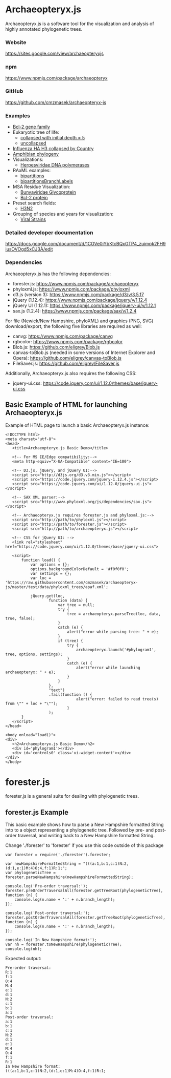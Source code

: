 # Archaeopteryx.js
Archaeopteryx.js is a software tool for the visualization and analysis of highly annotated phylogenetic trees.


### Website
https://sites.google.com/view/archaeopteryxjs

### npm
https://www.npmjs.com/package/archaeopteryx

### GitHub
https://github.com/cmzmasek/archaeopteryx-js


### Examples

* [Bcl-2 gene family](http://www.phyloxml.org/archaeopteryx-js/bcl2_js.html)
* Eukaryotic tree of life:
  * [collapsed with initial depth = 5](http://www.phyloxml.org/archaeopteryx-js/euk_tol_collapsed_js.html)
  * [uncollapsed](http://www.phyloxml.org/archaeopteryx-js/euk_tol_js.html)
* [Influenza HA H3 collapsed by Country](http://www.phyloxml.org/archaeopteryx-js/influenza_collapsed.html)
* [Amphibian phylogeny](http://www.phyloxml.org/archaeopteryx-js/amphi_frost_js.html)
* Visualizations:
  * [Herpesviridae DNA polymerases](http://www.phyloxml.org/archaeopteryx-js/hg1001_js.html)
* RAxML examples:
  * [bipartitions](http://www.phyloxml.org/archaeopteryx-js/raxml_bipartitions_bcl2_js.html)
  * [bipartitionsBranchLabels](http://www.phyloxml.org/archaeopteryx-js/raxml_bipartitions_branchlabels_bcl2_js.html)
* MSA Residue Visualization:
  * [Bunyaviridae Glycoprotein](http://www.phyloxml.org/archaeopteryx-js/bunya_glycoprotein.html)
  * [Bcl-2 protein](http://www.phyloxml.org/archaeopteryx-js/bcl2_msa.html)
* Preset search fields:
  * [H3N2](http://www.phyloxml.org/archaeopteryx-js/h3n2_search_js.html)
* Grouping of species and years for visualization:
  * [Viral Strains](http://www.phyloxml.org/archaeopteryx-js/many_species_js.html)



### Detailed developer documentation
https://docs.google.com/document/d/1COVe0iYbKtcBQxGTP4_zuimpk2FH9iusOVOgd5xCJ3A/edit


### Dependencies
Archaeopteryx.js has the following dependencies:
 * forester.js: https://www.npmjs.com/package/archaeopteryx
 * phyloxml.js: https://www.npmjs.com/package/phyloxml
 * d3.js (version 3): https://www.npmjs.com/package/d3/v/3.5.17
 * jQuery (1.12.4): https://www.npmjs.com/package/jquery/v/1.12.4
 * jQuery UI (1.12.1): https://www.npmjs.com/package/jquery-ui/v/1.12.1
 * sax.js (1.2.4): https://www.npmjs.com/package/sax/v/1.2.4
 
For file (Newick/New Hampshire, phyloXML) and graphics (PNG, SVG)
download/export, the following five libraries are required as well:
 * canvg: https://www.npmjs.com/package/canvg
 * rgbcolor: https://www.npmjs.com/package/rgbcolor
 * Blob.js: https://github.com/eligrey/Blob.js
 * canvas-toBlob.js (needed in some versions of Internet Explorer and Opera): https://github.com/eligrey/canvas-toBlob.js
 * FileSaver.js: https://github.com/eligrey/FileSaver.js
 
Additionally, Archaeopteryx.js also requires the following CSS:
 * jquery-ui.css: https://code.jquery.com/ui/1.12.0/themes/base/jquery-ui.css


## Basic Example of HTML for launching Archaeopteryx.js

Example of HTML page to launch a basic Archaeopteryx.js instance:
```
<!DOCTYPE html>
<meta charset="utf-8">
<head>
   <title>Archaeopteryx.js Basic Demo</title>

   <!-- For MS IE/Edge compatibility:-->
   <meta http-equiv="X-UA-Compatible" content="IE=100">

   <!-- D3.js, jQuery, and jQuery UI:-->
   <script src="http://d3js.org/d3.v3.min.js"></script>
   <script src="https://code.jquery.com/jquery-1.12.4.js"></script>
   <script src="https://code.jquery.com/ui/1.12.0/jquery-ui.js"></script>

   <!-- SAX XML parser:-->
   <script src="http://www.phyloxml.org/js/dependencies/sax.js"></script>

   <!-- Archaeopteryx.js requires forester.js and phyloxml.js:-->
   <script src="http://path/to/phyloxml.js"></script>
   <script src="http://path/to/forester.js"></script>
   <script src="http://path/to/archaeopteryx.js"></script>

   <!-- CSS for jQuery UI: -->
   <link rel="stylesheet" href="https://code.jquery.com/ui/1.12.0/themes/base/jquery-ui.css">

   <script>
       function load() {
           var options = {};
           options.backgroundColorDefault = '#f0f0f0';
           var settings = {};
           var loc = 'https://raw.githubusercontent.com/cmzmasek/archaeopteryx-js/master/test/data/phyloxml_trees/apaf.xml';

           jQuery.get(loc,
                   function (data) {
                       var tree = null;
                       try {
                           tree = archaeopteryx.parseTree(loc, data, true, false);
                       }
                       catch (e) {
                           alert("error while parsing tree: " + e);
                       }
                       if (tree) {
                           try {
                               archaeopteryx.launch('#phylogram1', tree, options, settings);
                           }
                           catch (e) {
                               alert("error while launching archaeopteryx: " + e);
                           }
                       }
                   },
                   "text")
                   .fail(function () {
                               alert("error: failed to read tree(s) from \"" + loc + "\"");
                           }
                   );
       }
   </script>
</head>

<body onload="load()">
<div>
   <h2>Archaeopteryx.js Basic Demo</h2>
   <div id='phylogram1'></div>
   <div id='controls0' class='ui-widget-content'></div>
</div>
</body>
```




# forester.js
forester.js is a general suite for dealing with phylogenetic trees.

## forester.js Example

This basic example shows how to parse a New Hampshire formatted String
into to a object representing a phylogenetic tree.
Followed by pre- and post-order traversal,
and writing back to a New Hampshire formatted String.

Change './forester' to 'forester' if you use this code outside of this package

```
var forester = require('./forester').forester;

var newHampshireFormattedString = "(((a:1,b:1,c:1)N:2,(d:1,e:1)M:4)O:4,f:1)R:1;";
var phylogeneticTree = forester.parseNewHampshire(newHampshireFormattedString);

console.log('Pre-order traversal:');
forester.preOrderTraversalAll(forester.getTreeRoot(phylogeneticTree), function (n) {
    console.log(n.name + ':' + n.branch_length);
});

console.log('Post-order traversal:');
forester.postOrderTraversalAll(forester.getTreeRoot(phylogeneticTree), function (n) {
    console.log(n.name + ':' + n.branch_length);
});

console.log('In New Hampshire format:');
var nh = forester.toNewHampshire(phylogeneticTree);
console.log(nh);
```

Expected output:

```
Pre-order traversal:
R:1
f:1
O:4
M:4
e:1
d:1
N:2
c:1
b:1
a:1
Post-order traversal:
a:1
b:1
c:1
N:2
d:1
e:1
M:4
O:4
f:1
R:1
In New Hampshire format:
(((a:1,b:1,c:1)N:2,(d:1,e:1)M:4)O:4,f:1)R:1;
```






